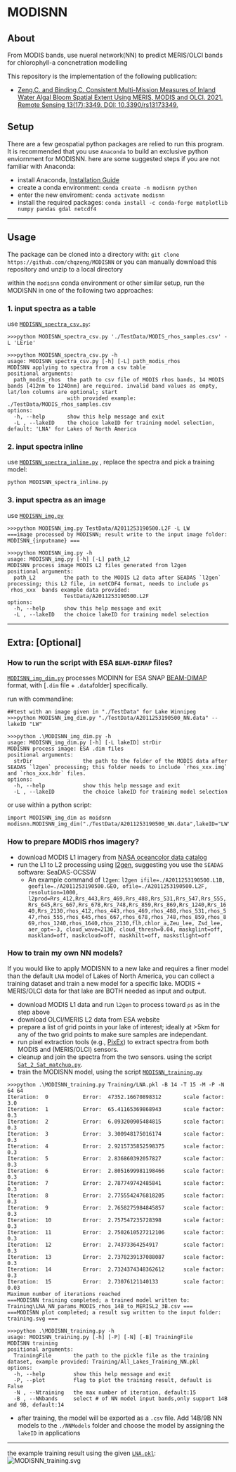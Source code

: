 # MODISNN
## About
From MODIS bands, use nueral network(NN) to predict MERIS/OLCI bands for chlorophyll-a concnetration modelling 

This repository is the implementation of the following publication:

- [Zeng,C. and Binding,C. Consistent Multi-Mission Measures of Inland Water Algal Bloom Spatial Extent Using MERIS, MODIS and OLCI. 2021. Remote Sensing 13(17):3349. DOI: 10.3390/rs13173349.](https://www.mdpi.com/2072-4292/13/17/3349)


## Setup
There are a few geospatial python packages are relied to run this program. It is recommended that you use `Anaconda` to build an exclusive python enviornment for MODISNN. here are some suggested steps if you are not familiar with Anaconda:
- install Anaconda, [Installation Guide](https://docs.anaconda.com/anaconda/install/)
- create a conda environment: `conda create -n modisnn python`
- enter the new enviroment: `conda activate modisnn`
- install the required packages: `conda install -c conda-forge matplotlib numpy pandas gdal netcdf4`

---

## Usage
The package can be cloned into a directory with:
`git clone https://github.com/chqzeng/MODISNN`
or you can manually download this repository and unzip to a local directory

within the `modisnn` conda environment or other similar setup, run the MODISNN in one of the following two approaches:
### 1. input spectra as a table

use [`MODISNN_spectra_csv.py`](./MODISNN_spectra_csv.py):
```
>>>python MODISNN_spectra_csv.py './TestData/MODIS_rhos_samples.csv' -L 'LErie'

>>>python MODISNN_spectra_csv.py -h
usage: MODISNN_spectra_csv.py [-h] [-L] path_modis_rhos
MODISNN applying to spectra from a csv table
positional arguments:
  path_modis_rhos  the path to csv file of MODIS rhos bands, 14 MODIS bands [412nm to 1240nm] are required. invalid band values as empty, lat/lon columns are optional; start
                   with provided example: ./TestData/MODIS_rhos_samples.csv
options:
  -h, --help       show this help message and exit
  -L , --lakeID    the choice lakeID for training model selection, default: 'LNA' for Lakes of North America 
```

### 2. input spectra inline
use [`MODISNN_spectra_inline.py`](./MODISNN_spectra_inline.py) , replace the spectra and pick a training model:
```
python MODISNN_spectra_inline.py
```

### 3. input spectra as an image
use [`MODISNN_img.py`](./MODISNN_img.py)
```
>>>python MODISNN_img.py TestData/A2011253190500.L2F -L LW
===image processed by MODISNN; result write to the input image folder: MODISNN_{inputname} ===

>>>python MODISNN_img.py -h
usage: MODISNN_img.py [-h] [-L] path_L2
MODISNN process image MODIS L2 files generated from l2gen
positional arguments:
  path_L2         the path to the MODIS L2 data after SEADAS `l2gen` processing; this L2 file, in netCDF4 format, needs to include ρs `rhos_xxx` bands example data provided:
                  TestData/A2011253190500.L2F
options:
  -h, --help      show this help message and exit
  -L , --lakeID   the choice lakeID for training model selection
```

---
## Extra: [Optional]

### How to run the script with ESA `BEAM-DIMAP` files?
[`MODISNN_img_dim.py`](./MODISNN_img_dim.py) processes MODINN for ESA SNAP [BEAM-DIMAP](https://seadas.gsfc.nasa.gov/help-8.1.0/general/overview/BeamDimapFormat.html) format, with [`.dim` file + `.data`folder]  specifically. 

run with commandline:
```
##test with an image given in "./TestData" for Lake Winnipeg
>>>python MODISNN_img_dim.py "./TestData/A2011253190500_NN.data" --lakeID "LW"

>>>python .\MODISNN_img_dim.py -h
usage: MODISNN_img_dim.py [-h] [-L lakeID] strDir
MODISNN process image: ESA .dim files
positional arguments:
  strDir                the path to the folder of the MODIS data after SEADAS `l2gen` processing; this folder needs to include `rhos_xxx.img` and `rhos_xxx.hdr` files.
options:
  -h, --help            show this help message and exit
  -L , --lakeID         the choice lakeID for training model selection
```
or use within a python script:
```
import MODISNN_img_dim as moidsnn
modisnn.MODISNN_img_dim("./TestData/A2011253190500_NN.data",lakeID="LW") 
```


### How to prepare MODIS rhos imagery?
- download MODIS L1 imagery from [NASA oceancolor data catalog](https://oceancolor.gsfc.nasa.gov/cgi/browse.pl?sen=amod)
- run the L1 to L2 processing using   [l2gen](https://seadas.gsfc.nasa.gov/help-8.1.0/processors/ProcessL2gen.html), 
  suggesting you use the `SEADAS` software: SeaDAS-OCSSW
	- An example command of `l2gen`:
  `l2gen ifile=./A2011253190500.L1B, geofile=./A2011253190500.GEO, ofile=./A2011253190500.L2F, resolution=1000, l2prod=Rrs_412,Rrs_443,Rrs_469,Rrs_488,Rrs_531,Rrs_547,Rrs_555,Rrs_645,Rrs_667,Rrs_678,Rrs_748,Rrs_859,Rrs_869,Rrs_1240,Rrs_1640,Rrs_2130,rhos_412,rhos_443,rhos_469,rhos_488,rhos_531,rhos_547,rhos_555,rhos_645,rhos_667,rhos_678,rhos_748,rhos_859,rhos_869,rhos_1240,rhos_1640,rhos_2130,flh,chlor_a,Zeu_lee, Zsd_lee, aer_opt=-3, cloud_wave=2130, cloud_thresh=0.04, maskglint=off, maskland=off, maskcloud=off, maskhilt=off, maskstlight=off`

### How to train my own NN models?
If you would like to apply MODISNN to a new lake and requires a finer model than the default `LNA` model of Lakes of North America, you can collect a training dataset and train a new model for a specific lake. MODIS +  MERIS/OLCI data for that lake are BOTH needed as input and output. 
- download MODIS L1 data and run `l2gen` to process toward `ρs` as in the step above
- download OLCI/MERIS L2 data from ESA website
- prepare a list of grid points in your lake of interest; ideally at >5km for any of the two grid points to make sure samples are independant.
- run pixel extraction tools (e.g., [PixEx](https://seadas.gsfc.nasa.gov/help-8.1.0/gpf/GraphProcessingTool.html)) to extract spectra from both MODIS and (MERIS/OLCI) sensors.
- cleanup and join the spectra from the two sensors.  using the script [`Sat_2_Sat_matchup.py`](./Sat_2_Sat_matchup.py).
- train the MODISNN model, using the script [`MODISNN_training.py`](./MODISNN_training.py)
```
>>>python .\MODISNN_training.py Training/LNA.pkl -B 14 -T 15 -M -P -N 64 64
Iteration:  0           Error:  47352.16670898312       scale factor:  3.0
Iteration:  1           Error:  65.41165369868943       scale factor:  0.3
Iteration:  2           Error:  6.093200905484815       scale factor:  0.3
Iteration:  3           Error:  3.300948175016174       scale factor:  0.3
Iteration:  4           Error:  2.9215735852598375      scale factor:  0.3
Iteration:  5           Error:  2.836860392057827       scale factor:  0.3
Iteration:  6           Error:  2.8051699981198466      scale factor:  0.3
Iteration:  7           Error:  2.787749742485841       scale factor:  0.3
Iteration:  8           Error:  2.7755542476818205      scale factor:  0.3
Iteration:  9           Error:  2.7658275984845857      scale factor:  0.3
Iteration:  10          Error:  2.757547235728398       scale factor:  0.3
Iteration:  11          Error:  2.7502610527212106      scale factor:  0.3
Iteration:  12          Error:  2.74373364254917        scale factor:  0.3
Iteration:  13          Error:  2.7378239137088087      scale factor:  0.3
Iteration:  14          Error:  2.7324374348362612      scale factor:  0.3
Iteration:  15          Error:  2.73076121140133        scale factor:  0.03
Maximum number of iterations reached
===MODISNN training completed; a trained model written to: Training\LNA_NN_params_MODIS_rhos_14B_to_MERISL2_3B.csv ===
===MODISNN plot completed; a result svg written to the input folder: training.svg ===

>>>python .\MODISNN_training.py -h
usage: MODISNN_training.py [-h] [-P] [-N] [-B] TrainingFile
MODISNN training
positional arguments:
  TrainingFile       the path to the pickle file as the training dataset, example provided: Training/All_Lakes_Training_NN.pkl
options:
  -h, --help         show this help message and exit
  -P, --plot         flag to plot the training result, default is False
  -N , --Ntraining   the max number of iteration, default:15
  -B , --NNbands     select # of NN model input bands,only support 14B and 9B, default:14
```
- after training, the model will be exported as a `.csv` file. Add 14B/9B NN models to the `./NNModels` folder and choose the model by assigning the `lakeID` in applications

---
the example training result using the given [`LNA.pkl`](./Training/LNA.pkl):
![MODISNN_training.svg](Training/MODISNN_training.svg "MODISNN_training")
